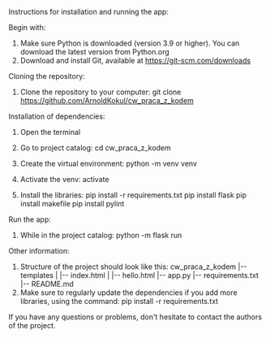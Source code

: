 Instructions for installation and running the app:

Begin with:
1. Make sure Python is downloaded (version 3.9 or higher). You can download the latest version from Python.org
2. Download and install Git, available at https://git-scm.com/downloads

Cloning the repository:
1. Clone the repository to your computer:
       git clone https://github.com/ArnoldKokul/cw_praca_z_kodem

Installation of dependencies:
1. Open the terminal
2. Go to project catalog:
       cd cw_praca_z_kodem

3. Create the virtual environment:
       python -m venv venv

4. Activate the venv:
       activate

5. Install the libraries:
       pip install -r requirements.txt
       pip install flask
       pip install makefile
       pip install pylint
   

Run the app:
1. While in the project catalog:
       python -m flask run

Other information:
1. Structure of the project should look like this:
       cw_praca_z_kodem
             |-- templates
             |    |-- index.html
             |    |-- hello.html
             |-- app.py
             |-- requirements.txt
             |-- README.md
2. Make sure to regularly update the dependencies if you add more libraries, using the command:
       pip install -r requirements.txt

If you have any questions or problems, don't hesitate to contact the authors of the project.

